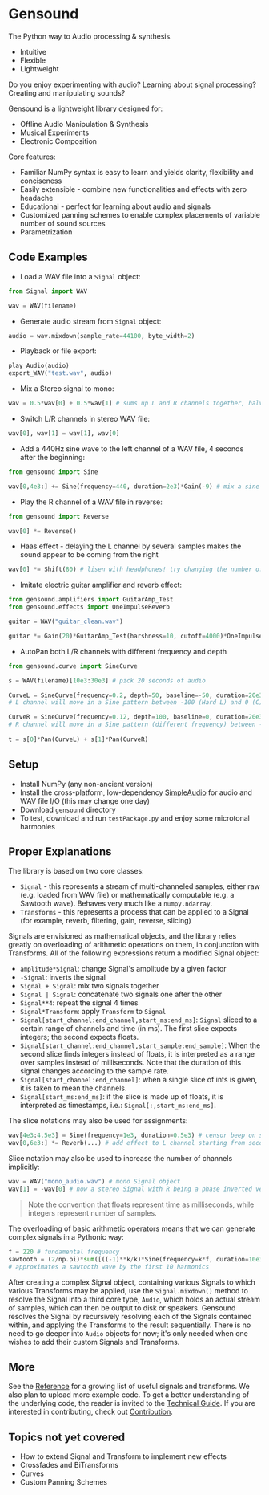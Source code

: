 # Gensound
The Python way to Audio processing & synthesis.
* Intuitive
* Flexible
* Lightweight

Do you enjoy experimenting with audio?
Learning about signal processing?
Creating and manipulating sounds?

Gensound is a lightweight library designed for:
* Offline Audio Manipulation & Synthesis
* Musical Experiments
* Electronic Composition

Core features:
* Familiar NumPy syntax is easy to learn and yields clarity, flexibility and conciseness
* Easily extensible - combine new functionalities and effects with zero headache
* Educational - perfect for learning about audio and signals
* Customized panning schemes to enable complex placements of variable number of sound sources
* Parametrization

## Code Examples
* Load a WAV file into a `Signal` object:
```python
from Signal import WAV

wav = WAV(filename)
```

* Generate audio stream from `Signal` object:
```python
audio = wav.mixdown(sample_rate=44100, byte_width=2)
```

* Playback or file export:
```python
play_Audio(audio)
export_WAV("test.wav", audio)
```

* Mix a Stereo signal to mono:
```python
wav = 0.5*wav[0] + 0.5*wav[1] # sums up L and R channels together, halving the amplitudes
```

* Switch L/R channels in stereo WAV file:
```python
wav[0], wav[1] = wav[1], wav[0]
```

* Add a 440Hz sine wave to the left channel of a WAV file, 4 seconds after the beginning:
```python
from gensound import Sine

wav[0,4e3:] += Sine(frequency=440, duration=2e3)*Gain(-9) # mix a sine wav to the L channel, starting at 4000ms
```

* Play the R channel of a WAV file in reverse:
```python
from gensound import Reverse

wav[0] *= Reverse()
```

* Haas effect - delaying the L channel by several samples makes the sound appear to be coming from the right
```python
wav[0] *= Shift(80) # lisen with headphones! try changing the number of samples
```

* Imitate electric guitar amplifier and reverb effect:
```python
from gensound.amplifiers import GuitarAmp_Test
from gensound.effects import OneImpulseReverb

guitar = WAV("guitar_clean.wav")

guitar *= Gain(20)*GuitarAmp_Test(harshness=10, cutoff=4000)*OneImpulseReverb(mix=1.2, num=2000, curve="steep")
```

* AutoPan both L/R channels with different frequency and depth
```python
from gensound.curve import SineCurve

s = WAV(filename)[10e3:30e3] # pick 20 seconds of audio

CurveL = SineCurve(frequency=0.2, depth=50, baseline=-50, duration=20e3)
# L channel will move in a Sine pattern between -100 (Hard L) and 0 (C)

CurveR = SineCurve(frequency=0.12, depth=100, baseline=0, duration=20e3)
# R channel will move in a Sine pattern (different frequency) between -100 and 100
    
t = s[0]*Pan(CurveL) + s[1]*Pan(CurveR)
```

## Setup
* Install NumPy (any non-ancient version)
* Install the cross-platform, low-dependency [SimpleAudio](https://github.com/hamiltron/py-simple-audio) for audio and WAV file I/O (this may change one day)
* Download `gensound` directory
* To test, download and run `testPackage.py` and enjoy some microtonal harmonies

## Proper Explanations

The library is based on two core classes:
* `Signal` - this represents a stream of multi-channeled samples, either raw (e.g. loaded from WAV file) or mathematically computable (e.g. a Sawtooth wave). Behaves very much like a `numpy.ndarray`.
* `Transforms` - this represents a process that can be applied to a Signal (for example, reverb, filtering, gain, reverse, slicing)

Signals are envisioned as mathematical objects, and the library relies greatly on overloading of arithmetic operations on them, in conjunction with Transforms. All of the following expressions return a modified Signal object:
* `amplitude*Signal`: change Signal's amplitude by a given factor
* `-Signal`: inverts the signal
* `Signal + Signal`: mix two signals together
* `Signal | Signal`: concatenate two signals one after the other
* `Signal**4`: repeat the signal 4 times
* `Signal*Transform`: apply `Transform` to `Signal`
* `Signal[start_channel:end_channel,start_ms:end_ms]`: `Signal` sliced to a certain range of channels and time (in ms). The first slice expects integers; the second expects floats.
* `Signal[start_channel:end_channel,start_sample:end_sample]`: When the second slice finds integers instead of floats, it is interpreted as a range over samples instead of milliseconds. Note that the duration of this signal changes according to the sample rate.
* `Signal[start_channel:end_channel]`: when a single slice of ints is given, it is taken to mean the channels.
* `Signal[start_ms:end_ms]`: if the slice is made up of floats, it is interpreted as timestamps, i.e.: `Signal[:,start_ms:end_ms]`.

The slice notations may also be used for assignments:
```python
wav[4e3:4.5e3] = Sine(frequency=1e3, duration=0.5e3) # censor beep on seconds 4-4.5
wav[0,6e3:] *= Reverb(...) # add effect to L channel starting from second 6
```

Slice notation may also be used to increase the number of channels implicitly:
```python
wav = WAV("mono_audio.wav") # mono Signal object
wav[1] = -wav[0] # now a stereo Signal with R being a phase inverted version of L
```

> Note the convention that floats represent time as milliseconds, while integers represent number of samples.

The overloading of basic arithmetic operators means that we can generate complex signals in a Pythonic way:
```python
f = 220 # fundamental frequency
sawtooth = (2/np.pi)*sum([((-1)**k/k)*Sine(frequency=k*f, duration=10e3) for k in range(1,11)])
# approximates a sawtooth wave by the first 10 harmonics
```

After creating a complex Signal object, containing various Signals to which various Transforms may be applied, use the `Signal.mixdown()` method to resolve the Signal into a third core type, `Audio`, which holds an actual stream of samples, which can then be output to disk or speakers. Gensound resolves the Signal by recursively resolving each of the Signals contained within, and applying the Transforms to the result sequentially. There is no need to go deeper into `Audio` objects for now; it's only needed when one wishes to add their custom Signals and Transforms.

## More
See the [Reference](REFERENCE.md) for a growing list of useful signals and transforms.
We also plan to upload more example code.
To get a better understanding of the underlying code, the reader is invited to the [Technical Guide](TECHNICAL.md).
If you are interested in contributing, check out [Contribution](CONTRIBUTING.md).


## Topics not yet covered
* How to extend Signal and Transform to implement new effects
* Crossfades and BiTransforms
* Curves
* Custom Panning Schemes










